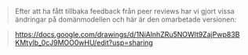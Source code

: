 > Efter att ha fått tillbaka feedback från peer reviews har vi gjort vissa ändringar på domänmodellen och här är den 
> omarbetade versionen:

> https://docs.google.com/drawings/d/1NiAlnhZRu5NOWlt9ZajPwp83BKMtyIb_0cJ9MOO0wHU/edit?usp=sharing
